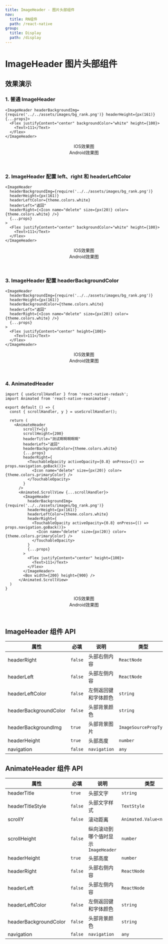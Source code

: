 ```yaml
---
title: ImageHeader - 图片头部组件
nav:
  title: RN组件
  path: /react-native
group:
  title: Display
  path: /display
---
```


# ImageHeader 图片头部组件

## 效果演示

### 1. 普通 ImageHeader

```tsx | pure
<ImageHeader headerBackgroundImg={require('../../assets/images/bg_rank.png')} headerHeight={px(161)} {...props}>
  <Flex justifyContent="center" backgroundColor="white" height={100}>
    <Text>111</Text>
  </Flex>
</ImageHeader>
```

<center>
  <div style={{ display: 'flex', width: 750 }}>
    <div style={{ width: 375 }}>IOS效果图</div>
    <div style={{ width: 375 }}>Android效果图</div>
  </div>
</center>
<center>
  <figure>
    <img
      alt=""
      src="https://timgsa.baidu.com/timg?image&quality=80&size=b9999_10000&sec=1607430991524&di=24c0bf75a6d0efeff1c48e13829eca72&imgtype=0&src=http%3A%2F%2Fattach.bbs.miui.com%2Fforum%2F201308%2F23%2F220651x9b0h4kru904ozre.jpg"
      style={{ width: 375, marginRight: 10, border: "1px solid #ddd" }}
    />
    <img
      alt=""
      src="https://td-dev-public.oss-cn-hangzhou.aliyuncs.com/maoyes-app/1608789660966506330.jpg"
      style={{ width: 375, border: "1px solid #ddd" }}
    />
  </figure>
</center>

### 2. ImageHeader 配置 left、right 和 headerLeftColor

```tsx | pure
<ImageHeader
  headerBackgroundImg={require('../../assets/images/bg_rank.png')}
  headerHeight={px(161)}
  headerLeftColor={theme.colors.white}
  headerLeft="返回"
  headerRight={<Icon name="delete" size={px(20)} color={theme.colors.white} />}
  {...props}
>
  <Flex justifyContent="center" backgroundColor="white" height={100}>
    <Text>111</Text>
  </Flex>
</ImageHeader>
```

<center>
  <div style={{ display: 'flex', width: 750 }}>
    <div style={{ width: 375 }}>IOS效果图</div>
    <div style={{ width: 375 }}>Android效果图</div>
  </div>
</center>
<center>
  <figure>
    <img
      alt=""
      src="https://timgsa.baidu.com/timg?image&quality=80&size=b9999_10000&sec=1607430991524&di=24c0bf75a6d0efeff1c48e13829eca72&imgtype=0&src=http%3A%2F%2Fattach.bbs.miui.com%2Fforum%2F201308%2F23%2F220651x9b0h4kru904ozre.jpg"
      style={{ width: 375, marginRight: 10, border: "1px solid #ddd" }}
    />
    <img
      alt=""
      src="https://td-dev-public.oss-cn-hangzhou.aliyuncs.com/maoyes-app/1608789664020160176.jpg"
      style={{ width: 375, border: "1px solid #ddd" }}
    />
  </figure>
</center>

### 3. ImageHeader 配置 headerBackgroundColor

```tsx | pure
<ImageHeader
  headerBackgroundImg={require('../../assets/images/bg_rank.png')}
  headerHeight={px(161)}
  headerBackgroundColor={theme.colors.white}
  headerLeft="返回"
  headerRight={<Icon name="delete" size={px(20)} color={theme.colors.white} />}
  {...props}
>
  <Flex justifyContent="center" height={100}>
    <Text>111</Text>
  </Flex>
</ImageHeader>
```

<center>
  <div style={{ display: 'flex', width: 750 }}>
    <div style={{ width: 375 }}>IOS效果图</div>
    <div style={{ width: 375 }}>Android效果图</div>
  </div>
</center>
<center>
  <figure>
    <img
      alt=""
      src="https://timgsa.baidu.com/timg?image&quality=80&size=b9999_10000&sec=1607430991524&di=24c0bf75a6d0efeff1c48e13829eca72&imgtype=0&src=http%3A%2F%2Fattach.bbs.miui.com%2Fforum%2F201308%2F23%2F220651x9b0h4kru904ozre.jpg"
      style={{ width: 375, marginRight: 10, border: "1px solid #ddd" }}
    />
    <img
      alt=""
      src="https://td-dev-public.oss-cn-hangzhou.aliyuncs.com/maoyes-app/1608789667489296108.jpg"
      style={{ width: 375, border: "1px solid #ddd" }}
    />
  </figure>
</center>

### 4. AnimatedHeader

```tsx | pure
import { useScrollHandler } from 'react-native-redash';
import Animated from 'react-native-reanimated';

export default () => {
  const { scrollHandler, y } = useScrollHandler();

  return (
    <AnimateHeader
        scrollY={y}
        scrollHeight={200}
        headerTitle="测试啊啊啊啊啊"
        headerLeft="返回"
        headerBackgroundColor={theme.colors.white}
        {...props}
        headerRight={
          <TouchableOpacity activeOpacity={0.8} onPress={() => props.navigation.goBack()}>
            <Icon name="delete" size={px(20)} color={theme.colors.primaryColor} />
          </TouchableOpacity>
        }
      />
      <Animated.ScrollView {...scrollHandler}>
        <ImageHeader
          headerBackgroundImg={require('../../assets/images/bg_rank.png')}
          headerHeight={px(161)}
          headerLeftColor={theme.colors.white}
          headerRight={
            <TouchableOpacity activeOpacity={0.8} onPress={() => props.navigation.goBack()}>
              <Icon name="delete" size={px(20)} color={theme.colors.primaryColor} />
            </TouchableOpacity>
          }
          {...props}
        >
          <Flex justifyContent="center" height={100}>
            <Text>111</Text>
          </Flex>
        </ImageHeader>
        <Box width={200} height={900} />
      </Animated.ScrollView>
  )
}
```

<center>
  <div style={{ display: 'flex', width: 750 }}>
    <div style={{ width: 375 }}>IOS效果图</div>
    <div style={{ width: 375 }}>Android效果图</div>
  </div>
</center>
<center>
  <figure>
    <img
      alt=""
      src="https://timgsa.baidu.com/timg?image&quality=80&size=b9999_10000&sec=1607430991524&di=24c0bf75a6d0efeff1c48e13829eca72&imgtype=0&src=http%3A%2F%2Fattach.bbs.miui.com%2Fforum%2F201308%2F23%2F220651x9b0h4kru904ozre.jpg"
      style={{ width: 375, marginRight: 10, border: "1px solid #ddd" }}
    />
    <img
      alt=""
      src="https://timgsa.baidu.com/timg?image&quality=80&size=b9999_10000&sec=1607430991524&di=24c0bf75a6d0efeff1c48e13829eca72&imgtype=0&src=http%3A%2F%2Fattach.bbs.miui.com%2Fforum%2F201308%2F23%2F220651x9b0h4kru904ozre.jpg"
      style={{ width: 375, border: "1px solid #ddd" }}
    />
  </figure>
</center>

## ImageHeader 组件 API

| 属性                  | 必填    | 说明                 | 类型                  | 默认值                      |
| --------------------- | ------- | -------------------- | --------------------- | --------------------------- |
| headerRight           | `false` | 头部右侧内容         | `ReactNode`           |                             |
| headerLeft            | `false` | 头部左侧内容         | `ReactNode`           |                             |
| headerLeftColor       | `false` | 左侧返回键和字体颜色 | `string`              | `theme.colors.primaryColor` |
| headerBackgroundColor | `false` | 头部背景颜色         | `string`              | `transparent`               |
| headerBackgroundImg   | `true`  | 头部背景图片         | `ImageSourcePropType` |                             |
| headerHeight          | `true`  | 头部高度             | `number`              |                             |
| navigation            | `false` | `navigation`         | `any`                 |                             |

## AnimateHeader 组件 API

| 属性 | 必填 | 说明 | 类型 | 默认值 |
| --- | --- | --- | --- | --- |
| headerTitle | `true` | 头部文字 | `string` |  |
| headerTitleStyle | `false` | 头部文字样式 | `TextStyle` |  |
| scrollY | `false` | 滚动距离 | `Animated.Value<number>` | `0` |
| scrollHeight | `false` | 纵向滚动到哪个值时显示 `ImageHeader` | `number` | `300` |
| headerHeight | `true` | 头部高度 | `number` |  |
| headerRight | `false` | 头部右侧内容 | `ReactNode` |  |
| headerLeft | `false` | 头部左侧内容 | `ReactNode` |  |
| headerLeftColor | `false` | 左侧返回键和字体颜色 | `string` | `theme.colors.primaryColor` |
| headerBackgroundColor | `false` | 头部背景颜色 | `string` | `transparent` |
| navigation | `false` | `navigation` | `any` |  |
